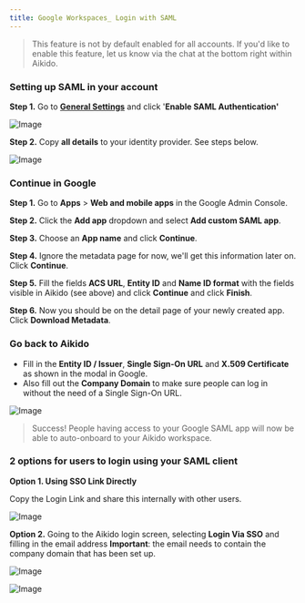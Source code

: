 ```yaml
---
title: Google Workspaces_ Login with SAML
---
```



> This feature is not by default enabled for all accounts. If you'd like to enable this feature, let us know via the chat at the bottom right within Aikido.

### Setting up SAML in your account

**Step 1.** Go to [**General Settings**](https://app.aikido.dev/settings/account) and click '**Enable SAML Authentication'**

![Image](https://ucarecdn.com/6bb8581e-5aab-49a3-8ce8-4b5f13a49749/)

**Step 2.** Copy **all details** to your identity provider. See steps below.

![Image](https://ucarecdn.com/131b2923-631f-42e8-af65-87faa35c50e0/)

### Continue in Google

**Step 1.** Go to **Apps** &gt; **Web and mobile apps** in the Google Admin Console.

**Step 2.** Click the **Add app** dropdown and select **Add custom SAML app**.

**Step 3.** Choose an **App name**  and click **Continue**.

**Step 4.** Ignore the metadata page for now, we'll get this information later on. Click **Continue**.

**Step 5.** Fill the fields **ACS URL**, **Entity ID** and **Name ID format** with the fields visible in Aikido (see above) and click **Continue** and click **Finish**.

**Step 6.** Now you should be on the detail page of your newly created app. Click **Download Metadata**.

### Go back to Aikido

- Fill in the **Entity ID / Issuer**, **Single Sign-On URL** and **X.509 Certificate** as shown in the modal in Google. 
- Also fill out the **Company Domain** to make sure people can log in without the need of a Single Sign-On URL.

![Image](https://ucarecdn.com/33ba5a40-204e-4c76-8a85-971b8115c30b/)

> Success! People having access to your Google SAML app will now be able to auto-onboard to your Aikido workspace.

### 2 options for users to login using your SAML client

**Option 1. Using SSO Link Directly**

Copy the Login Link and share this internally with other users.

![Image](https://ucarecdn.com/d44ce4f2-726b-4108-b8d5-bb83c49b1490/)

**Option 2.** Going to the Aikido login screen, selecting **Login Via SSO** and filling in the email address **Important**: the email needs to contain the company domain that has been set up.

![Image](https://ucarecdn.com/fa842428-89f5-4aa8-91a4-56cc2a7533eb/)

![Image](https://ucarecdn.com/2ec57086-151e-48f9-ab55-0c1ac60cafb1/)
